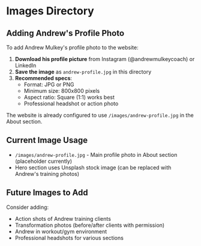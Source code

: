 # Images Directory

## Adding Andrew's Profile Photo

To add Andrew Mulkey's profile photo to the website:

1. **Download his profile picture** from Instagram (@andrewmulkeycoach) or LinkedIn
2. **Save the image** as `andrew-profile.jpg` in this directory
3. **Recommended specs**:
   - Format: JPG or PNG
   - Minimum size: 800x800 pixels
   - Aspect ratio: Square (1:1) works best
   - Professional headshot or action photo

The website is already configured to use `/images/andrew-profile.jpg` in the About section.

## Current Image Usage

- `/images/andrew-profile.jpg` - Main profile photo in About section (placeholder currently)
- Hero section uses Unsplash stock image (can be replaced with Andrew's training photos)

## Future Images to Add

Consider adding:
- Action shots of Andrew training clients
- Transformation photos (before/after clients with permission)
- Andrew in workout/gym environment
- Professional headshots for various sections
